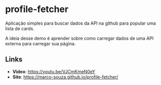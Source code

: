 # profile-fetcher

Aplicação simples para buscar dados da API na github para popular uma lista de cards.

A ideia desse demo é aprender sobre como carregar dados de uma API externa para carregar sua página.

## Links

- **Vídeo**: <https://youtu.be/VJCmKmeN0eY>
- **Site**: <https://marco-souza.github.io/profile-fetcher/>
